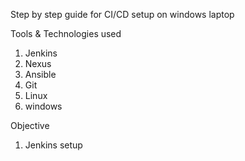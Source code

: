 Step by step guide for CI/CD setup on windows laptop

Tools & Technologies used 
1. Jenkins
2. Nexus
3. Ansible
4. Git
5. Linux
6. windows

Objective 
 
1. Jenkins setup
   

